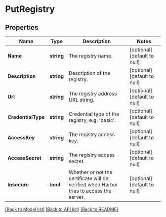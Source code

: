 # PutRegistry

## Properties
Name | Type | Description | Notes
------------ | ------------- | ------------- | -------------
**Name** | **string** | The registry name. | [optional] [default to null]
**Description** | **string** | Description of the registry. | [optional] [default to null]
**Url** | **string** | The registry address URL string. | [optional] [default to null]
**CredentialType** | **string** | Credential type of the registry, e.g. &#39;basic&#39;. | [optional] [default to null]
**AccessKey** | **string** | The registry access key. | [optional] [default to null]
**AccessSecret** | **string** | The registry access secret. | [optional] [default to null]
**Insecure** | **bool** | Whether or not the certificate will be verified when Harbor tries to access the server. | [optional] [default to null]

[[Back to Model list]](../README.md#documentation-for-models) [[Back to API list]](../README.md#documentation-for-api-endpoints) [[Back to README]](../README.md)


